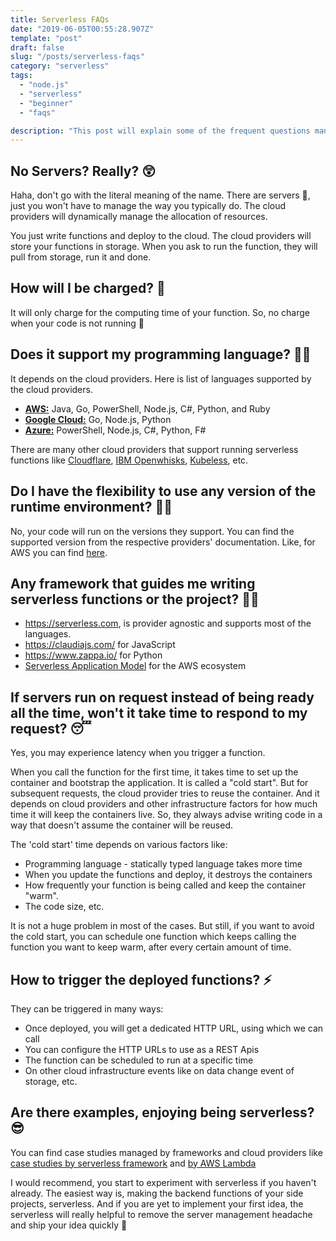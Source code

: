 ```yaml
---
title: Serverless FAQs
date: "2019-06-05T00:55:28.907Z"
template: "post"
draft: false
slug: "/posts/serverless-faqs"
category: "serverless"
tags:
  - "node.js"
  - "serverless"
  - "beginner"
  - "faqs"

description: "This post will explain some of the frequent questions many developers have regarding Serverless"
---
```


## No Servers? Really? 😲

Haha, don't go with the literal meaning of the name. There are servers 🤦‍, just you won't have to manage the way you typically do. The cloud providers will dynamically manage the allocation of resources.

You just write functions and deploy to the cloud. The cloud providers will store your functions in storage. When you ask to run the function, they will pull from storage, run it and done.

## How will I be charged? 💸

It will only charge for the computing time of your function. So, no charge when your code is not running 🤑

## Does it support my programming language? 👨‍💻

It depends on the cloud providers. Here is list of languages supported by the cloud providers.

- [**AWS:**](https://aws.amazon.com/lambda/) Java, Go, PowerShell, Node.js, C#, Python, and Ruby
- [**Google Cloud:**](https://cloud.google.com/functions/) Go, Node.js, Python
- [**Azure:**](https://azure.microsoft.com/en-in/services/functions/) PowerShell, Node.js, C#, Python, F#

There are many other cloud providers that support running serverless functions like [Cloudflare](https://www.cloudflare.com/en-in/products/cloudflare-workers/), [IBM Openwhisks](https://www.ibm.com/in-en/cloud/functions), [Kubeless](https://kubeless.io/), etc.

## Do I have the flexibility to use any version of the runtime environment? 👩‍🔧

No, your code will run on the versions they support. You can find the supported version from the respective providers' documentation. Like, for AWS you can find [here](https://docs.aws.amazon.com/lambda/latest/dg/lambda-runtimes.html).

## Any framework that guides me writing serverless functions or the project? 👨‍🏫

- https://serverless.com, is provider agnostic and supports most of the languages.
- https://claudiajs.com/ for JavaScript
- https://www.zappa.io/ for Python
- [Serverless Application Model](https://docs.aws.amazon.com/serverless-application-model/latest/developerguide/what-is-sam.html) for the AWS ecosystem

## If servers run on request instead of being ready all the time, won't it take time to respond to my request? 😴

Yes, you may experience latency when you trigger a function.

When you call the function for the first time, it takes time to set up the container and bootstrap the application. It is called a "cold start". But for subsequent requests, the cloud provider tries to reuse the container. And it depends on cloud providers and other infrastructure factors for how much time it will keep the containers live. So, they always advise writing code in a way that doesn't assume the container will be reused.

The 'cold start' time depends on various factors like:

- Programming language - statically typed language takes more time
- When you update the functions and deploy, it destroys the containers
- How frequently your function is being called and keep the container "warm".
- The code size, etc.

It is not a huge problem in most of the cases. But still, if you want to avoid the cold start, you can schedule one function which keeps calling the function you want to keep warm, after every certain amount of time.

## How to trigger the deployed functions? ⚡️

They can be triggered in many ways:

- Once deployed, you will get a dedicated HTTP URL, using which we can call
- You can configure the HTTP URLs to use as a REST Apis
- The function can be scheduled to run at a specific time
- On other cloud infrastructure events like on data change event of storage, etc.

## Are there examples, enjoying being serverless? 😎

You can find case studies managed by frameworks and cloud providers like [case studies by serverless framework](https://serverless.com/learn/case-studies/) and [by AWS Lambda](https://aws.amazon.com/lambda/resources/customer-case-studies/)

I would recommend, you start to experiment with serverless if you haven't already. The easiest way is, making the backend functions of your side projects, serverless. And if you are yet to implement your first idea, the serverless will really helpful to remove the server management headache and ship your idea quickly 🚀
